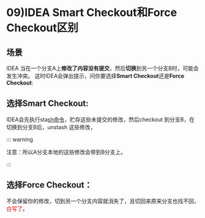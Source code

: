 # 09)IDEA Smart Checkout和Force Checkout区别



## 场景

IDEA 当在一个分支A上**修改了内容没有提交**，然后**切换**到另一个分支B时，可能会发生冲突。 这时IDEA会弹出提示，问你要选择**Smart Checkout**还是**Force Checkout**:

## 选择**Smart Checkout**:

IDEA会先执行sta[sh命令](https://so.csdn.net/so/search?q=sh命令&spm=1001.2101.3001.7020)，贮存这些未提交的修改，然后checkout 到分支B，在切换到分支B后，unstash 这些修改，

::: warning

注意：所以A分支本地的这些修改会带到B分支上。

:::

## 选择**Force Checkout**：

不会保留你的修改，切到另一个分支内容就消失了，且切回来原来分支也找不回，<font color='red'>白写了</font>。